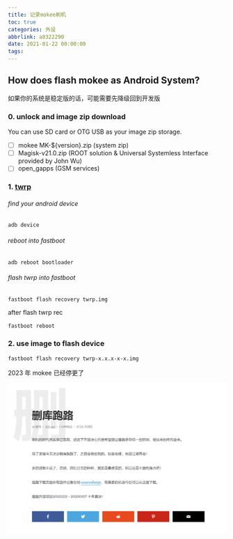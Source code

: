 ```yaml
---
title: 记录mokee刷机
toc: true
categories: 外设
abbrlink: a8322290
date: 2021-01-22 00:00:00
tags:
---
```


## How does flash mokee as Android System?

如果你的系统是稳定版的话，可能需要先降级回到开发版



### 0. unlock and image zip download



You can use SD card or OTG USB as your image zip storage.



- [ ] mokee MK-${version}.zip (system zip)
- [ ] Magisk-v21.0.zip (ROOT solution & Universal Systemless Interface provided by John Wu)
- [ ] open_gapps         (GSM services)

<!-- more -->



### 1. [twrp](https://twrp.me/xiaomi/xiaomimi8.html)

###### find your android device

```
adb device
```

###### reboot into fastboot

```
adb reboot bootloader
```

###### flash twrp into fastboot

```
fastboot flash recovery twrp.img
```

after flash twrp rec

```
fastboot reboot
```



### 2. use image to flash device

```bash
fastboot flash recovery twrp-x.x.x-x-x.img
```



2023 年 mokee 已经停更了

![image-20230124204514395](https://raw.githubusercontent.com/Xu-Hardy/image-host/master/image-20230124204514395.png)
